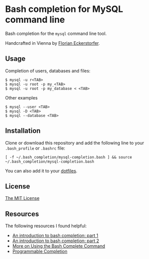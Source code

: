 Bash completion for MySQL command line
======================================

Bash completion for the `mysql` command line tool.

Handcrafted in Vienna by [Florian Eckerstorfer](http://florianeckerstorfer.com).

Usage
-----

Completion of users, databases and files:

    $ mysql -u r<TAB>
    $ mysql -u root -p my_<TAB>
    $ mysql -u root -p my_database < <TAB>

Other examples

    $ mysql --user <TAB>
    $ mysql -D <TAB>
    $ mysql --database <TAB>


Installation
------------

Clone or download this repository and add the following line to your `.bash_profile` or `.bashrc` file:

    [ -f ~/.bash_completion/mysql-completion.bash ] && source ~/.bash_completion/mysql-completion.bash

You can also add it to your [dotfiles](https://github.com/florianeckerstorfer/dotfiles).


License
-------

[The MIT License](http://opensource.org/licenses/MIT)


Resources
---------

The following resources I found helpful:

- [An introduction to bash completion: part 1](http://www.debian-administration.org/article/An_introduction_to_bash_completion_part_1)
- [An introduction to bash completion: part 2](http://www.debian-administration.org/article/An_introduction_to_bash_completion_part_2)
- [More on Using the Bash Complete Command](http://www.linuxjournal.com/content/more-using-bash-complete-command)
- [Programmable Completion](http://www.gnu.org/software/bash/manual/bashref.html#Programmable-Completion)
